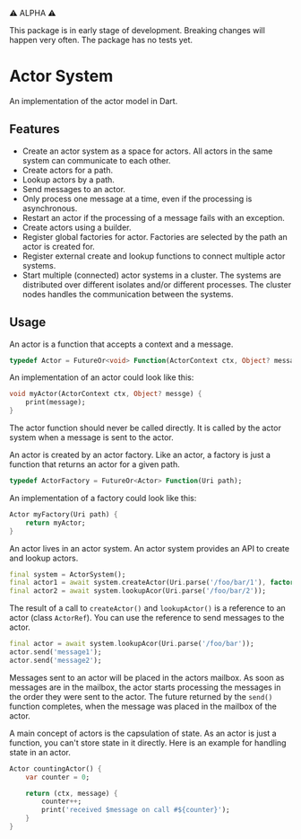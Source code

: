 :warning: ALPHA :warning:

This package is in early stage of development. Breaking changes will happen very often. The package has no tests yet.

# Actor System

An implementation of the actor model in Dart.

## Features

- Create an actor system as a space for actors. All actors in the same system can communicate to each other.
- Create actors for a path.
- Lookup actors by a path.
- Send messages to an actor.
- Only process one message at a time, even if the processing is asynchronous.
- Restart an actor if the processing of a message fails with an exception.
- Create actors using a builder.
- Register global factories for actor. Factories are selected by the path an actor is created for.
- Register external create and lookup functions to connect multiple actor systems.
- Start multiple (connected) actor systems in a cluster. The systems are distributed over different isolates and/or different processes. The cluster nodes handles the communication between the systems.

## Usage

An actor is a function that accepts a context and a message.

```dart
typedef Actor = FutureOr<void> Function(ActorContext ctx, Object? message);
```

An implementation of an actor could look like this:

```dart
void myActor(ActorContext ctx, Object? messge) {
    print(message);
}
```

The actor function should never be called directly. It is called by the actor system when a message is sent to the actor.

An actor is created by an actor factory. Like an actor, a factory is just a function that returns an actor for a given path.

```dart
typedef ActorFactory = FutureOr<Actor> Function(Uri path);
```

An implementation of a factory could look like this:

```dart
Actor myFactory(Uri path) {
    return myActor;
}
```

An actor lives in an actor system. An actor system provides an API to create and lookup actors.

```dart
final system = ActorSystem();
final actor1 = await system.createActor(Uri.parse('/foo/bar/1'), factory: myFactory);
final actor2 = await system.lookupAcor(Uri.parse('/foo/bar/2'));
```

The result of a call to `createActor()` and `lookupActor()` is a reference to an actor (class `ActorRef`). You can use the reference to send messages to the actor.

```dart
final actor = await system.lookupAcor(Uri.parse('/foo/bar'));
actor.send('message1');
actor.send('message2');
```

Messages sent to an actor will be placed in the actors mailbox. As soon as messages are in the mailbox, the actor starts processing the messages in the order they were sent to the actor. The future returned by the `send()` function completes, when the message was placed in the mailbox of the actor.

A main concept of actors is the capsulation of state. As an actor is just a function, you can't store state in it directly. Here is an example for handling state in an actor.

```dart
Actor countingActor() {
    var counter = 0;

    return (ctx, message) {
        counter++;
        print('received $message on call #${counter}');
    }
}
```

